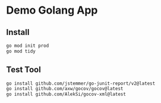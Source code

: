 # Demo Golang App
## Install
```bash
go mod init prod
go mod tidy
```
## Test Tool
```bash
go install github.com/jstemmer/go-junit-report/v2@latest
go install github.com/axw/gocov/gocov@latest
go install github.com/AlekSi/gocov-xml@latest
```